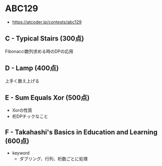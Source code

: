 # ABC129
* https://atcoder.jp/contests/abc129


## C - Typical Stairs (300点)
Fibonacci数列求める時のDPの応用


## D - Lamp (400点)
上手く数え上げる


## E - Sum Equals Xor (500点)
* Xorの性質
* 桁DPチックなこと


## F - Takahashi's Basics in Education and Learning (600点)
* keyword
  - ダブリング、行列、桁数ごとに処理

